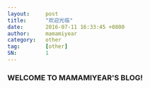 ```yaml
---
layout:     post
title:      "欢迎光临"
date:       2016-07-11 16:33:45 +0800
author:     mamamiyear
category:   other
tag:        [other]
SN:         1
---
```


### WELCOME TO MAMAMIYEAR'S BLOG!
